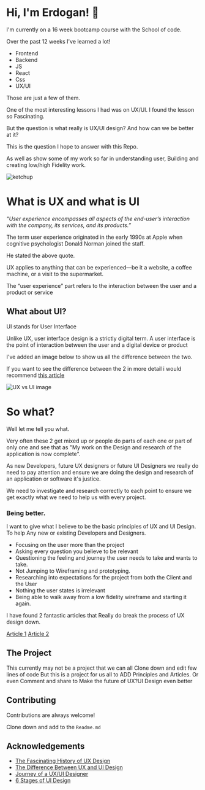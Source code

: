 
# Hi, I'm Erdogan! 👋

I'm currently on a 16 week bootcamp course with the School of code.

Over the past 12 weeks I've learned a lot!

- Frontend
- Backend
- JS
- React
- Css
- UX/UI

Those are just a few of them. 

One of the most interesting lessons I had was on UX/UI.
I found the lesson so Fascinating. 

But the question is what really is UX/UI design? And how can we be better at it?

This is the question I hope to answer with this Repo.

As well as show some of my work so far in understanding user, Building and creating low/high Fidelity work.

![ketchup](https://miro.medium.com/max/700/1*EtDozx2EpMl3WlG1zCzfLw.png)



# What is UX and what is UI

_“User experience encompasses all aspects of the end-user’s interaction with the company, its services, and its products.”_

The term user experience originated in the early 1990s at Apple when cognitive psychologist Donald Norman joined the staff.

He stated the above quote.

UX applies to anything that can be experienced—be it a website, a coffee machine, or a visit to the supermarket. 

The “user experience” part refers to the interaction between the user and a product or service

## What about UI?

UI stands for User Interface

Unlike UX, user interface design is a strictly digital term. A user interface is the point of interaction between the user and a digital device or product

I've added an image below to show us all the difference between the two.

If you want to see the difference between the 2 in more detail i would recommend 
[this article](https://careerfoundry.com/en/blog/ux-design/the-difference-between-ux-and-ui-design-a-laymans-guide/)

![UX vs UI image](https://dpbnri2zg3lc2.cloudfront.net/en/wp-content/uploads/old-blog-uploads/difference-between-ux-and-ui.jpg)


# So what? 

Well let me tell you what.

Very often these 2 get mixed up or people do parts of each one or part of only one and see that as 
"My work on the Design and research of the application is now complete".

As new Developers, future UX designers or future UI Designers we really do need to pay attention and ensure we are doing the design and research
of an application or software it's justice. 

We need to investigate and research correctly to each point to ensure we get exactly what we need to help us with every project.

### Being better.

I want to give what I believe to be the basic principles of UX and UI Design. To help Any new or existing Developers and Designers.

- Focusing on the user more than the project
- Asking every question you believe to be relevant 
- Questioning the feeling and journey the user needs to take and wants to take.
- Not Jumping to Wireframing and prototyping.
- Researching into expectations for the project from both the Client and the User
- Nothing the user states is irrelevant 
- Being able to walk away from a low fidelity wireframe and starting it again. 

I have found 2 fantastic articles that Really do break the process of UX design down.

[Article 1](https://www.invisionapp.com/inside-design/6-stages-ux-process/)
[Article 2](https://uxdesign.cc/the-12-step-designers-journey-694de2568153)









## The Project

This currently may not be a project that we can all Clone down and edit few lines of code But this is a project for us all to ADD Principles and Articles.
Or even Comment and share to Make the future of UX?UI Design even better







## Contributing

Contributions are always welcome!

Clone down and add to the `Readme.md`

## Acknowledgements

 - [The Fascinating History of UX Design](https://careerfoundry.com/en/blog/ux-design/the-fascinating-history-of-ux-design-a-definitive-timeline/)
 - [The Difference Between UX and UI Design](https://careerfoundry.com/en/blog/ux-design/the-difference-between-ux-and-ui-design-a-laymans-guide/)
 - [Journey of a UX/UI Designer](https://blog.prototypr.io/my-journey-as-ui-ux-designer-678779a1d709)
 - [6 Stages of UI Design](https://www.youtube.com/watch?v=_6Tl2_eM0DE)
